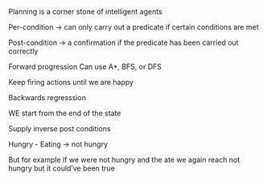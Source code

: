 Planning is a corner stone of intelligent agents 

Per-condition -> can only carry out a predicate if certain conditions are met

Post-condition -> a confirmation if the predicate has been carried out correctly 


Forward progression 
Can use A*, BFS, or DFS

Keep firing actions until we are happy


Backwards regresssion 

WE start from the end of the state 

Supply inverse post conditions 


Hungry - Eating -> not hungry 

But for example if we were not hungry and the ate we again reach not hungry but it could’ve been true 